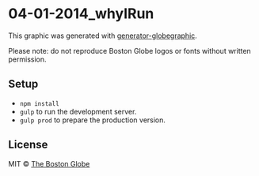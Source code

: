 # 04-01-2014_whyIRun

This graphic was generated with [generator-globegraphic](https://github.com/BostonGlobe/generator-globegraphic).

Please note: do not reproduce Boston Globe logos or fonts without written permission.

## Setup

- `npm install`
- `gulp` to run the development server.
- `gulp prod` to prepare the production version.

## License

MIT © [The Boston Globe](http://github.com/BostonGlobe)
